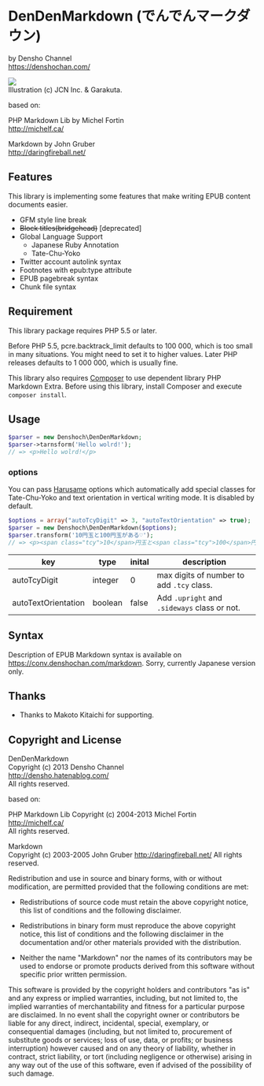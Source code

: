 DenDenMarkdown (でんでんマークダウン)
=============

by Densho Channel  
<https://denshochan.com/>

![](https://lh4.googleusercontent.com/-m3cvu_gKtW8/TrauQGoZbHI/AAAAAAAAJdc/ytImJ4o4DcU/s288/sd-07.png)  
Illustration (c) JCN Inc. & Garakuta.

based on:

PHP Markdown Lib by Michel Fortin  
<http://michelf.ca/>

Markdown by John Gruber  
<http://daringfireball.net/>

Features
--------

This library is implementing some features that make writing EPUB content documents easier.

* GFM style line break
* <s>Block titles(bridgehead)</s> [deprecated]
* Global Language Support
    - Japanese Ruby Annotation
    - Tate-Chu-Yoko
* Twitter account autolink syntax
* Footnotes with epub:type attribute
* EPUB pagebreak syntax
* Chunk file syntax

Requirement
-----------

This library package requires PHP 5.5 or later.

Before PHP 5.5, pcre.backtrack_limit defaults to 100 000, which is too small
in many situations. You might need to set it to higher values. Later PHP
releases defaults to 1 000 000, which is usually fine.

This library also requires [Composer][composer] to use dependent library PHP Markdown Extra. Before using this library, install Composer and execute `composer install`.

[composer]: http://getcomposer.org/

Usage
------

```php
$parser = new Denshoch\DenDenMarkdown;
$parser->tarnsform('Hello wolrd!');
// => <p>Hello wolrd!</p>
```

### options

You can pass [Harusame](https://github.com/denshoch/harusame) options which automatically add special classes for Tate-Chu-Yoko and text orientation in vertical writing mode. It is disabled by default.

```php
$options = array("autoTcyDigit" => 3, "autoTextOrientation" => true);
$parser = new Denshoch\DenDenMarkdown($options);
$parser.transform('10円玉と100円玉がある♡');
// => <p><span class="tcy">10</span>円玉と<span class="tcy">100</span>円玉がある<span class="upright">♡</span></p>
```

| key | type | inital | description |
| --- | ---  | ---    | ---         |
| autoTcyDigit | integer | 0 | max digits of number to add `.tcy` class. |
| autoTextOrientation | boolean | false | Add `.upright` and `.sideways` class or not. |

Syntax
------

Description of EPUB Markdown syntax is available on <https://conv.denshochan.com/markdown>. Sorry, currently Japanese version only.

Thanks
------

- Thanks to Makoto Kitaichi for supporting.

Copyright and License
---------------------

DenDenMarkdown  
Copyright (c) 2013 Densho Channel  
<http://densho.hatenablog.com/>  
All rights reserved.

based on:

PHP Markdown Lib
Copyright (c) 2004-2013 Michel Fortin  
<http://michelf.ca/>  
All rights reserved.

Markdown  
Copyright (c) 2003-2005 John Gruber
<http://daringfireball.net/>
All rights reserved.

Redistribution and use in source and binary forms, with or without
modification, are permitted provided that the following conditions are
met:

*   Redistributions of source code must retain the above copyright
    notice, this list of conditions and the following disclaimer.

*   Redistributions in binary form must reproduce the above copyright
    notice, this list of conditions and the following disclaimer in the
    documentation and/or other materials provided with the
    distribution.

*   Neither the name "Markdown" nor the names of its contributors may
    be used to endorse or promote products derived from this software
    without specific prior written permission.

This software is provided by the copyright holders and contributors "as
is" and any express or implied warranties, including, but not limited
to, the implied warranties of merchantability and fitness for a
particular purpose are disclaimed. In no event shall the copyright owner
or contributors be liable for any direct, indirect, incidental, special,
exemplary, or consequential damages (including, but not limited to,
procurement of substitute goods or services; loss of use, data, or
profits; or business interruption) however caused and on any theory of
liability, whether in contract, strict liability, or tort (including
negligence or otherwise) arising in any way out of the use of this
software, even if advised of the possibility of such damage.

<!--


                                      ''          :;||;:
                           '::;;||1111111111|; :|1111111|'
                        ' '|11111111111111111111111111111|'
                     ';|;;;1111111111111111111111111111111;:
                 :||;|11111;1111111111111111111111111111111;'
              :;111;1111111111111111111111111111111111111111 '
            ;11111|111111111111111111111111111|111111111111|  '
          '|11111111111111111111111111111111111111111112111|   '
         ';1111111111111111111111111111111111111111111221:11;
        ';1111111111111111111111122211112211111111111;:|2::11:
        :|1111111111111111221112|1221111222111222111    ;2:111;;;;
       ::1111111|11111111111112;'11111121|11111|1| 11::;|122111111|
       ;;1111111|111211122;122|::;1;21111:::;11112222222211221111111
      ::1111111|1111211122'|21':::1'12112:   :|1222222222222211111111:
      ::1111112|1111221211':2;'''':' |212;  ''   ;1222222$$22111111112:
      ::1111111;11122212;;  |::'      ;121  1  :1$0$122222122 |21111122
      :|111111:'11122222:      ':       ;1:;:'100000$;11121 ;  '12111121
      '|111111  :1122221: ':;;:'';:        ':1108&8$2|'12111;    :111122
       |11111:   ;2222211110000021;         ':;|$0$1|; ;22221|    '111221
       ;11112     2222211:;008&8$1:            ;;;1;|' '$21221;     11222
       ;11111    '221121:::;;88011'            '::;:'  |1:11211     ;2212:
        21111    :221121:  '1111||   '::         ''':;1;   11;|      2112'
        11111    :1|12202   ;:::;;   :'::      '  ';1$;     2 ;      1111
        ;1111    ';'222001   ::''   ':'':::1'  ':;1$0;      ' :      212'
         1111     : 1111;$$1:::;;::':'''||;|::;11;1|;'               11;
         1111       |11 ' |::;:' ::::' ;|111|121112$;'               2;
         :222       '11   '':;  '    :'|1111221211$$2    :          ;;
          121|       ;2  '' :;'     ':  ':;222111$$$$1 '::          '
           121        |;  : |1'      : :|1112221|2$$$21:  '
            ;21           '';||:  : ';122212122$22$$$22'   '
             ;2;            :1|||1112$222$22$2$$$$$$$$$;  ' ''
              :1:                2$$$$$$$$$$$$$$$$$$$$$1 '     '
                ;;               ;$$$$$$$$$$$$$$$$$$$$$2   '      ':
                                 1$$$$$$$$$$$$$$$$$$$$$2;     ' :
                                |2$$$$$$$$$$$000$$$$$$$21       '
                             ;1$00$$$$$$$$$00000000000$$0:
                          ;1$000000000$$$$0000000000000002
                       :1$0000000000000000000000000000000$;
                       '1$000000000000000000000000000000001
                         :200000000000000000000000000000002
                           '|112$000000000000000000000000$|
                                ::12000000000000000$21|;|'
                                 '  :|112221111|;:'  '
                                  ::::       :     '|;'
                                 : ;:        :     ': '
                                    '        '     '
                                     '       '    '
                                '11         '    '
                               :2$$:      :     '
                               12$$1      '
                               :$2;'      '    '
                                         '    '
                                         ;; :;;
                                         1$1$$;
                                        '$$$$1
                                         ;;:'

                            Verus Nullus, Omnis Licitus
-->
